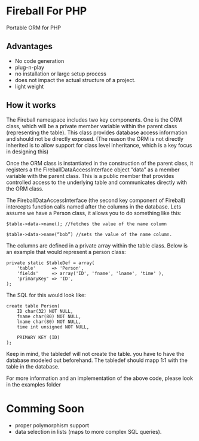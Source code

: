 Fireball For PHP
====

Portable ORM for PHP

Advantages
---
 - No code generation
 - plug-n-play
 - no installation or large setup process
 - does not impact the actual structure of a project. 
 - light weight

How it works
---
The Fireball namespace includes two key components. 
One is the ORM class, which will be a private member variable within the parent class (representing the table). This class provides database access information and should not be directly exposed. (The reason the ORM is not directly inherited is to allow support for class level inheritance, which is a key focus in designing this)

Once the ORM class is instantiated in the construction of the parent class, it registers a the FireballDataAccessInterface object “data” as a member variable with the parent class. This is a public member that provides controlled access to the underlying table and communicates directly with the ORM class.

The FireballDataAccessInterface (the second key component of Fireball) intercepts function calls named after the columns in the database. Lets assume we have a Person class, it allows you to do something like this:
    
    $table->data->name(); //fetches the value of the name column
    
    $table->data->name(“bob”) //sets the value of the name column. 

The columns are defined in a private array within the table class. Below is an example that would represent a person class:
    
    private static $tableDef = array(
        'table'      => 'Person',
        'fields'     => array('ID', 'fname', 'lname', 'time' ),
        'primaryKey' => 'ID',
    );

The SQL for this would look like:
    
    create table Person(
        ID char(32) NOT NULL,
        fname char(80) NOT NULL,
        lname char(80) NOT NULL,
        time int unsigned NOT NULL,
        
        PRIMARY KEY (ID)
    );

Keep in mind, the tabledef will not create the table. you have to have the database modeled out beforehand. The tabledef should mapp 1:1 with the table in the database. 

For more information and an implementation of the above code, please look in the examples folder


Comming Soon
===
 - proper polymorphism support
 - data selection in lists (maps to more complex SQL queries). 

